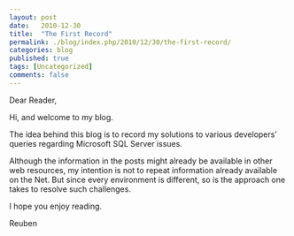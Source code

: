 ```yaml
---
layout: post
date:   2010-12-30
title:  "The First Record"
permalink: ./blog/index.php/2010/12/30/the-first-record/
categories: blog
published: true
tags: [Uncategorized]
comments: false
---
```

Dear Reader,

Hi, and welcome to my blog.

The idea behind this blog is to record my solutions to various developers’ queries regarding Microsoft SQL Server issues.

Although the information in the posts might already be available in other web resources, my intention is not to repeat information already available on the Net.  But since every environment is different, so is the approach one takes to resolve such challenges.

I hope you enjoy reading.

Reuben

